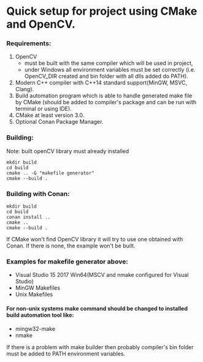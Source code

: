 # Quick setup for project using CMake and OpenCV.

### Requirements:
1. OpenCV
   - must be built with the same compiler which will be used in project,
   - under Windows all environment variables must be set correctly
     (i.e. OpenCV_DIR created and bin folder with all dlls added do PATH).
2. Modern C++ compiler with C++14 standard support(MinGW, MSVC, Clang).
3. Build automation program which is able to handle generated make file by CMake
	(should be added to compiler's package and can be run with terminal or using IDE).
4. CMake at least version 3.0.
5. Optional Conan Package Manager.

### Building:
Note: built openCV library must already installed
```
mkdir build
cd build
cmake .. -G "makefile generator" 
cmake --build .
```

### Building with Conan:
```
mkdir build
cd build
conan install ..
cmake .. 
cmake --build .
```
If CMake won't find OpenCV library it will try to use one obtained with Conan. If there is none, the example won't be built.
### Examples for makefile generator above:
- Visual Studio 15 2017 Win64(MSCV and nmake configured for Visual Studio)
- MinGW Makefiles
- Unix Makefiles
	
#### For non-unix systems make command should be changed to installed build automation tool like:
- mingw32-make
- nmake
	
If there is a problem with make builder then probably compiler's bin folder must be added to PATH environment variables.
